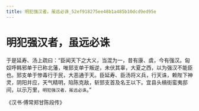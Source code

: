 ```yaml
---
title: 明犯强汉者，虽远必诛_52ef918275ee48b1a485b10dcd9ed95e
---
```


# 明犯强汉者，虽远必诛

于是延寿、汤上疏曰：“臣闻天下之大义，当混为一，昔有康、虞，今有强汉。匈奴呼韩邪单于已称北藩，唯郅支单于叛逆，未伏其辜，大夏之西，以为强汉不能臣也。郅支单于惨毒行于民，大恶通于天。臣延寿、臣汤将义兵，行天诛，赖陛下神灵，阴阳并应，天气精明，陷陈克敌，斩郅支首及名王以下。宜县头槁街蛮夷邸间，以示万里，`明犯强汉者，虽远必诛`。”

《汉书·傅常郑甘陈段传》